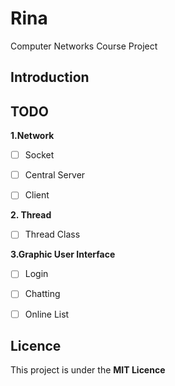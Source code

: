 # Rina
Computer Networks Course Project

## Introduction

## TODO

**1.Network**

- [ ] Socket

- [ ] Central Server

- [ ] Client

**2. Thread**

- [ ] Thread Class

**3.Graphic User Interface**

- [ ] Login

- [ ] Chatting

- [ ] Online List


## Licence

This project is under the **MIT Licence**